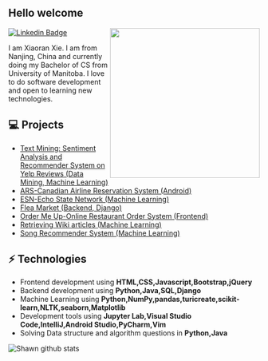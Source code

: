 <h2> Hello welcome</h2>

<img align='right' src='http://www.jenyalestina.com/blog/wp-content/uploads/2019/05/web-development-1024x582.jpg' width='300"'>

[![Linkedin Badge](https://img.shields.io/badge/-Lindkeden-blue?style=flat-square&logo=Linkedin&logoColor=white&link=https://www.linkedin.com/in/suyash-srivastava-458b0117)](https://www.linkedin.com/in/xiaoran-xie-3a305720a/) 

I am Xiaoran Xie. I am from Nanjing, China and currently doing my Bachelor of CS from University of Manitoba. I love to do software development and open to learning new technologies. 

## 💻 Projects
* [Text Mining: Sentiment Analysis and Recommender System on Yelp Reviews (Data Mining, Machine Learning)](https://github.com/Makiato1999/COMP4710_Yelp)
* [ARS-Canadian Airline Reservation System (Android)](https://github.com/Makiato1999/ARS)
* [ESN-Echo State Network (Machine Learning)](https://github.com/Makiato1999/ESN-echo-state-network)
* [Flea Market (Backend, Django)](https://github.com/Makiato1999/FleaMarket)
* [Order Me Up-Online Restaurant Order System (Frontend)](https://github.com/Makiato1999/COMP3020-Group24)
* [Retrieving Wiki articles (Machine Learning)](https://github.com/Makiato1999/note-ML/blob/main/Foundations/Week4/Retrieving%20Wikipedia%20articles.ipynb)
* [Song Recommender System (Machine Learning)](https://github.com/Makiato1999/note-ML/blob/main/Foundations/Week5/Song%20Recommender%20System.ipynb)

## ⚡ Technologies 
- Frontend development using **HTML,CSS,Javascript,Bootstrap,jQuery**
- Backend development using **Python,Java,SQL,Django**
- Machine Learning using **Python,NumPy,pandas,turicreate,scikit-learn,NLTK,seaborn,Matplotlib**
- Development tools using **Jupyter Lab,Visual Studio Code,IntelliJ,Android Studio,PyCharm,Vim**
- Solving Data structure and algorithm questions in **Python,Java**

![Shawn github stats](https://github-readme-stats.vercel.app/api?username=Makiato1999&hide=["issues"]&show_icons=true)

